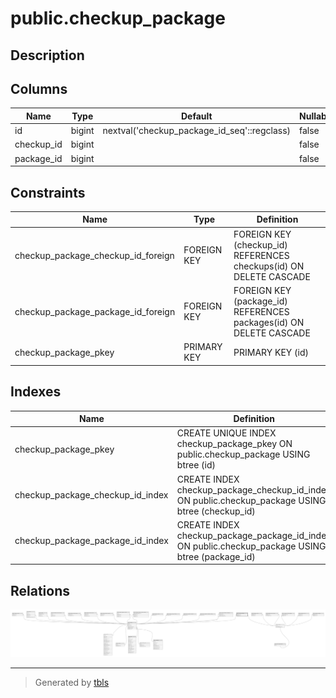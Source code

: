 # public.checkup_package

## Description

## Columns

| Name       | Type   | Default                                     | Nullable | Parents                               |
| ---------- | ------ | ------------------------------------------- | -------- | ------------------------------------- |
| id         | bigint | nextval('checkup_package_id_seq'::regclass) | false    |                                       |
| checkup_id | bigint |                                             | false    | [public.checkups](public.checkups.md) |
| package_id | bigint |                                             | false    | [public.packages](public.packages.md) |

## Constraints

| Name                               | Type        | Definition                                                         |
| ---------------------------------- | ----------- | ------------------------------------------------------------------ |
| checkup_package_checkup_id_foreign | FOREIGN KEY | FOREIGN KEY (checkup_id) REFERENCES checkups(id) ON DELETE CASCADE |
| checkup_package_package_id_foreign | FOREIGN KEY | FOREIGN KEY (package_id) REFERENCES packages(id) ON DELETE CASCADE |
| checkup_package_pkey               | PRIMARY KEY | PRIMARY KEY (id)                                                   |

## Indexes

| Name                             | Definition                                                                                       |
| -------------------------------- | ------------------------------------------------------------------------------------------------ |
| checkup_package_pkey             | CREATE UNIQUE INDEX checkup_package_pkey ON public.checkup_package USING btree (id)              |
| checkup_package_checkup_id_index | CREATE INDEX checkup_package_checkup_id_index ON public.checkup_package USING btree (checkup_id) |
| checkup_package_package_id_index | CREATE INDEX checkup_package_package_id_index ON public.checkup_package USING btree (package_id) |

## Relations

![er](public.checkup_package.svg)

---

> Generated by [tbls](https://github.com/k1LoW/tbls)
